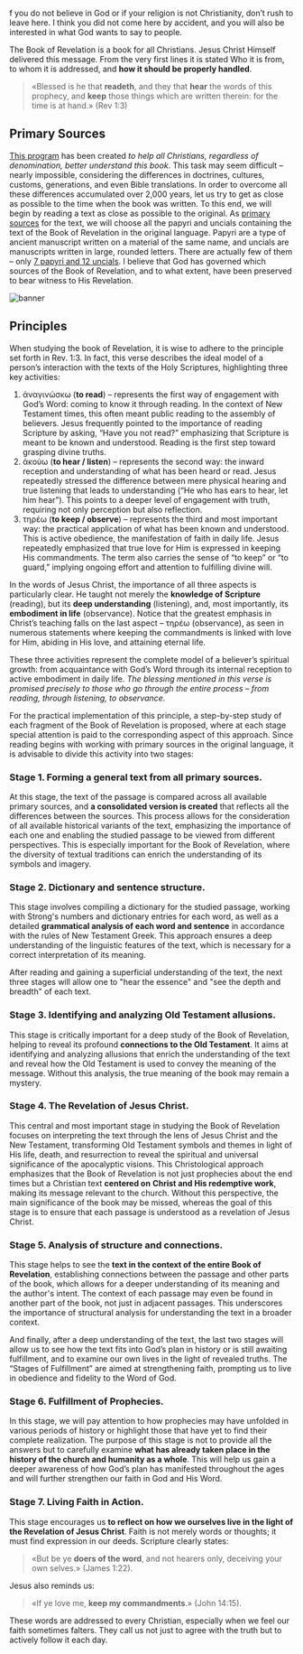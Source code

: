 f you do not believe in God or if your religion is not Christianity, don’t rush to leave here. I think you did not come here by accident, and you will also be interested in what God wants to say to people.

The Book of Revelation is a book for all Christians. Jesus Christ Himself delivered this message. From the very first lines it is stated Who it is from, to whom it is addressed, and **how it should be properly handled**. 

> «Blessed is he that **readeth**, and they that **hear** the words of this prophecy, and **keep** those things which are written therein: for the time is at hand.» (Rev 1:3)

## Primary Sources

[This program](data:about) has been created *to help all Christians, regardless of denomination, better understand this book*. This task may seem difficult – nearly impossible, considering the differences in doctrines, cultures, customs, generations, and even Bible translations. In order to overcome all these differences accumulated over 2,000 years, let us try to get as close as possible to the time when the book was written. To this end, we will begin by reading a text as close as possible to the original. As [primary sources](data:sources) for the text, we will choose all the papyri and uncials containing the text of the Book of Revelation in the original language. Papyri are a type of ancient manuscript written on a material of the same name, and uncials are manuscripts written in large, rounded letters. There are actually few of them – only [7 papyri and 12 uncials](https://en.wikipedia.org/wiki/Biblical_manuscript). I believe that God has governed which sources of the Book of Revelation, and to what extent, have been preserved to bear witness to His Revelation.

![banner](resource:assets/images/Topics/banner_preface.png)

## Principles

When studying the book of Revelation, it is wise to adhere to the principle set forth in Rev. 1:3. In fact, this verse describes the ideal model of a person’s interaction with the texts of the Holy Scriptures, highlighting three key activities:

1. ἀναγινώσκω (**to read**) – represents the first way of engagement with God’s Word: coming to know it through reading. In the context of New Testament times, this often meant public reading to the assembly of believers. Jesus frequently pointed to the importance of reading Scripture by asking, “Have you not read?” emphasizing that Scripture is meant to be known and understood. Reading is the first step toward grasping divine truths.
2. ἀκούω (**to hear / listen**) – represents the second way: the inward reception and understanding of what has been heard or read. Jesus repeatedly stressed the difference between mere physical hearing and true listening that leads to understanding (“He who has ears to hear, let him hear”). This points to a deeper level of engagement with truth, requiring not only perception but also reflection.
3. τηρέω (**to keep / observe**) – represents the third and most important way: the practical application of what has been known and understood. This is active obedience, the manifestation of faith in daily life. Jesus repeatedly emphasized that true love for Him is expressed in keeping His commandments. The term also carries the sense of “to keep” or “to guard,” implying ongoing effort and attention to fulfilling divine will.

In the words of Jesus Christ, the importance of all three aspects is particularly clear. He taught not merely the **knowledge of Scripture** (reading), but its **deep understanding** (listening), and, most importantly, its **embodiment in life** (observance). Notice that the greatest emphasis in Christ’s teaching falls on the last aspect – τηρέω (observance), as seen in numerous statements where keeping the commandments is linked with love for Him, abiding in His love, and attaining eternal life.

These three activities represent the complete model of a believer’s spiritual growth: from acquaintance with God’s Word through its internal reception to active embodiment in daily life. *The blessing mentioned in this verse is promised precisely to those who go through the entire process – from reading, through listening, to observance.*

For the practical implementation of this principle, a step-by-step study of each fragment of the Book of Revelation is proposed, where at each stage special attention is paid to the corresponding aspect of this approach. Since reading begins with working with primary sources in the original language, it is advisable to divide this activity into two stages:

### Stage 1. Forming a general text from all primary sources.

At this stage, the text of the passage is compared across all available primary sources, and **a consolidated version is created** that reflects all the differences between the sources. This process allows for the consideration of all available historical variants of the text, emphasizing the importance of each one and enabling the studied passage to be viewed from different perspectives. This is especially important for the Book of Revelation, where the diversity of textual traditions can enrich the understanding of its symbols and imagery.

### Stage 2. Dictionary and sentence structure.

This stage involves compiling a dictionary for the studied passage, working with Strong's numbers and dictionary entries for each word, as well as a detailed **grammatical analysis of each word and sentence** in accordance with the rules of New Testament Greek. This approach ensures a deep understanding of the linguistic features of the text, which is necessary for a correct interpretation of its meaning.

After reading and gaining a superficial understanding of the text, the next three stages will allow one to "hear the essence" and "see the depth and breadth" of each text.

### Stage 3. Identifying and analyzing Old Testament allusions.

This stage is critically important for a deep study of the Book of Revelation, helping to reveal its profound **connections to the Old Testament**. It aims at identifying and analyzing allusions that enrich the understanding of the text and reveal how the Old Testament is used to convey the meaning of the message. Without this analysis, the true meaning of the book may remain a mystery.

### Stage 4. The Revelation of Jesus Christ.

This central and most important stage in studying the Book of Revelation focuses on interpreting the text through the lens of Jesus Christ and the New Testament, transforming Old Testament symbols and themes in light of His life, death, and resurrection to reveal the spiritual and universal significance of the apocalyptic visions. This Christological approach emphasizes that the Book of Revelation is not just prophecies about the end times but a Christian text **centered on** **Christ and His redemptive work**, making its message relevant to the church. Without this perspective, the main significance of the book may be missed, whereas the goal of this stage is to ensure that each passage is understood as a revelation of Jesus Christ.

### Stage 5. Analysis of structure and connections.

This stage helps to see the **text in the context of the entire Book of Revelation**, establishing connections between the passage and other parts of the book, which allows for a deeper understanding of its meaning and the author's intent. The context of each passage may even be found in another part of the book, not just in adjacent passages. This underscores the importance of structural analysis for understanding the text in a broader context.

And finally, after a deep understanding of the text, the last two stages will allow us to see how the text fits into God’s plan in history or is still awaiting fulfillment, and to examine our own lives in the light of revealed truths. The “Stages of Fulfillment” are aimed at strengthening faith, prompting us to live in obedience and fidelity to the Word of God.

### Stage 6. Fulfillment of Prophecies.

In this stage, we will pay attention to how prophecies may have unfolded in various periods of history or highlight those that have yet to find their complete realization. The purpose of this stage is not to provide all the answers but to carefully examine **what has already taken place in the history of the church and humanity as a whole**. This will help us gain a deeper awareness of how God’s plan has manifested throughout the ages and will further strengthen our faith in God and His Word.

### Stage 7. Living Faith in Action.

This stage encourages us **to reflect on how we ourselves live in the light of the Revelation of Jesus Christ**. Faith is not merely words or thoughts; it must find expression in our deeds. Scripture clearly states:

> «But be ye **doers of the word**, and not hearers only, deceiving your own selves.» (James 1:22).

Jesus also reminds us:

> «If ye love me, **keep my commandments**.» (John 14:15).

These words are addressed to every Christian, especially when we feel our faith sometimes falters. They call us not just to agree with the truth but to actively follow it each day.
